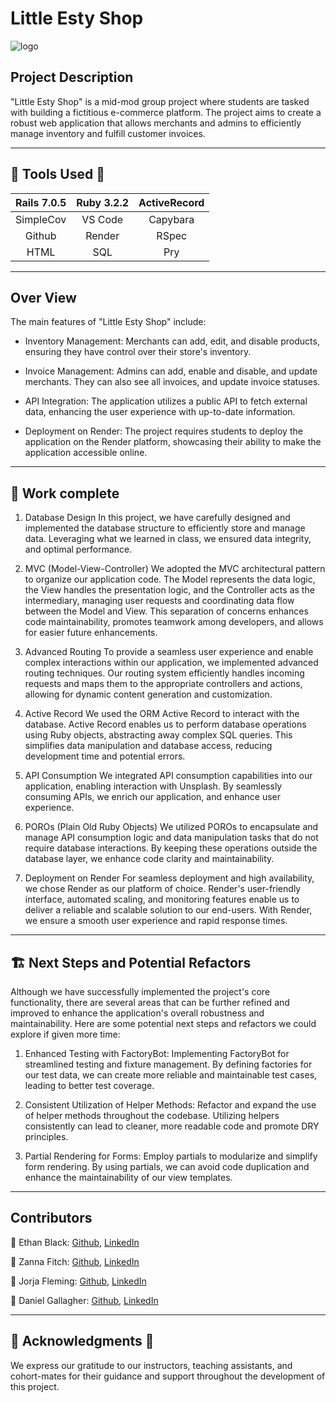 <!-- - Must include a thorough README to describe the project
   - README should include a basic description of the project, a summary of the work completed, and some ideas for a potential contributor to work on/refactor next. Also include the names and GitHub links of all student contributors on your project.  -->
   # Little Esty Shop
   ![logo](https://slack-imgs.com/?c=1&o1=ro&url=https%3A%2F%2Fimages.unsplash.com%2Fphoto-1577720086808-ee62b140bc0e%3Fcrop%3Dfaces%252Cedges%26cs%3Dtinysrgb%26fit%3Dcrop%26fm%3Djpg%26ixid%3DM3wxMjA3fDB8MXxhbGx8fHx8fHx8fHwxNjkwOTE0NzE5fA%26ixlib%3Drb-4.0.3%26q%3D60%26w%3D1200%26auto%3Dformat%26h%3D630%26mark-w%3D64%26mark-align%3Dtop%252Cleft%26mark-pad%3D50%26blend-mode%3Dnormal%26blend-alpha%3D10%26blend-w%3D1%26mark%3Dhttps%253A%252F%252Fimages.unsplash.com%252Fopengraph%252Flogo.png%26blend%3D000000)  

## Project Description

"Little Esty Shop" is a mid-mod group project where students are tasked with building a fictitious e-commerce platform. The project aims to create a robust web application that allows merchants and admins to efficiently manage inventory and fulfill customer invoices.
___

## 🔧 Tools Used 🔧 
| Rails 7.0.5 | Ruby 3.2.2 | ActiveRecord |
|:-----------:|:----------:|:------------:|
|  SimpleCov  |   VS Code  |   Capybara   |
|    Github   |   Render   |     RSpec    |
|     HTML    |     SQL    |      Pry     |

______________

## Over View
The main features of "Little Esty Shop" include:

- Inventory Management: Merchants can add, edit, and disable products, ensuring they have control over their store's inventory.

- Invoice Management: Admins can add, enable and disable, and update merchants. They can also see all invoices, and update invoice statuses.

- API Integration: The application utilizes a public API to fetch external data, enhancing the user experience with up-to-date information.

- Deployment on Render: The project requires students to deploy the application on the Render platform, showcasing their ability to make the application accessible online.
___
## 💪 Work complete

1. Database Design
In this project, we have carefully designed and implemented the database structure to efficiently store and manage data. Leveraging what we learned in class, we ensured data integrity, and optimal performance.

2. MVC (Model-View-Controller)
We adopted the MVC architectural pattern to organize our application code. The Model represents the data logic, the View handles the presentation logic, and the Controller acts as the intermediary, managing user requests and coordinating data flow between the Model and View. This separation of concerns enhances code maintainability, promotes teamwork among developers, and allows for easier future enhancements.

3. Advanced Routing
To provide a seamless user experience and enable complex interactions within our application, we implemented advanced routing techniques. Our routing system efficiently handles incoming requests and maps them to the appropriate controllers and actions, allowing for dynamic content generation and customization.

4. Active Record
We used the ORM Active Record to interact with the database. Active Record enables us to perform database operations using Ruby objects, abstracting away complex SQL queries. This simplifies data manipulation and database access, reducing development time and potential errors.

5. API Consumption
We integrated API consumption capabilities into our application, enabling interaction with Unsplash. By seamlessly consuming APIs, we enrich our application, and enhance user experience. 

6. POROs (Plain Old Ruby Objects)
We utilized POROs to encapsulate and manage API consumption logic and data manipulation tasks that do not require database interactions. By keeping these operations outside the database layer, we enhance code clarity and maintainability.

7. Deployment on Render
For seamless deployment and high availability, we chose Render as our platform of choice. Render's user-friendly interface, automated scaling, and monitoring features enable us to deliver a reliable and scalable solution to our end-users. With Render, we ensure a smooth user experience and rapid response times.
___
## 🏗️ Next Steps and Potential Refactors

Although we have successfully implemented the project's core functionality, there are several areas that can be further refined and improved to enhance the application's overall robustness and maintainability. Here are some potential next steps and refactors we could explore if given more time:

1. Enhanced Testing with FactoryBot: Implementing FactoryBot for streamlined testing and fixture management. By defining factories for our test data, we can create more reliable and maintainable test cases, leading to better test coverage.

2. Consistent Utilization of Helper Methods: Refactor and expand the use of helper methods throughout the codebase. Utilizing helpers consistently can lead to cleaner, more readable code and promote DRY principles.

3. Partial Rendering for Forms: Employ partials to modularize and simplify form rendering. By using partials, we can avoid code duplication and enhance the maintainability of our view templates.
___

## Contributors

👨 Ethan Black: [Github](https://github.com/ethanrossblack), [LinkedIn](https://www.linkedin.com/in/ethanrossblack/)

👩 Zanna Fitch: [Github](https://github.com/z-fitch), [LinkedIn](https://www.linkedin.com/in/zanna-fitch-2841a1279/)

👩 Jorja Fleming: [Github](https://github.com/JorjaF), [LinkedIn](https://www.linkedin.com/in/jorja-f-25027a70/)

👨 Daniel Gallagher: [Github](Daniel-Gallagher92), [LinkedIn](https://www.linkedin.com/in/daniel-gallagher-5b29271a1/)

___

## 💐 Acknowledgments 🫶
We express our gratitude to our instructors, teaching assistants, and cohort-mates for their guidance and support throughout the development of this project.
